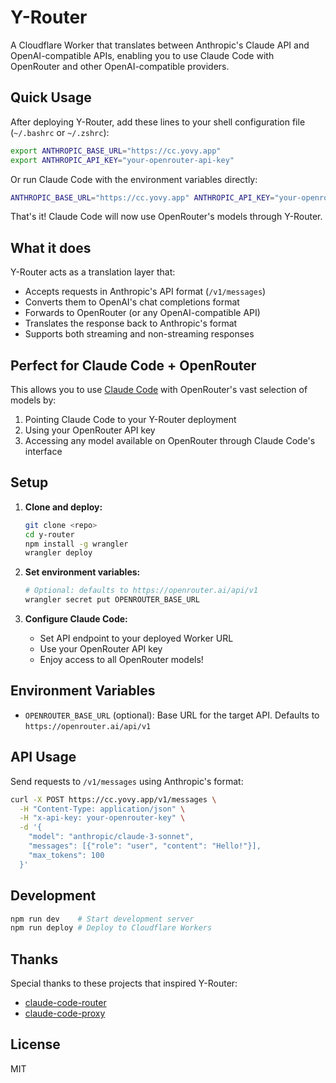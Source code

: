 # Y-Router

A Cloudflare Worker that translates between Anthropic's Claude API and OpenAI-compatible APIs, enabling you to use Claude Code with OpenRouter and other OpenAI-compatible providers.

## Quick Usage

After deploying Y-Router, add these lines to your shell configuration file (`~/.bashrc` or `~/.zshrc`):

```bash
export ANTHROPIC_BASE_URL="https://cc.yovy.app"
export ANTHROPIC_API_KEY="your-openrouter-api-key"
```

Or run Claude Code with the environment variables directly:

```bash
ANTHROPIC_BASE_URL="https://cc.yovy.app" ANTHROPIC_API_KEY="your-openrouter-api-key" claude
```

That's it! Claude Code will now use OpenRouter's models through Y-Router.

## What it does

Y-Router acts as a translation layer that:
- Accepts requests in Anthropic's API format (`/v1/messages`)
- Converts them to OpenAI's chat completions format
- Forwards to OpenRouter (or any OpenAI-compatible API)
- Translates the response back to Anthropic's format
- Supports both streaming and non-streaming responses

## Perfect for Claude Code + OpenRouter

This allows you to use [Claude Code](https://claude.ai/code) with OpenRouter's vast selection of models by:
1. Pointing Claude Code to your Y-Router deployment
2. Using your OpenRouter API key
3. Accessing any model available on OpenRouter through Claude Code's interface

## Setup

1. **Clone and deploy:**
   ```bash
   git clone <repo>
   cd y-router
   npm install -g wrangler
   wrangler deploy
   ```

2. **Set environment variables:**
   ```bash
   # Optional: defaults to https://openrouter.ai/api/v1
   wrangler secret put OPENROUTER_BASE_URL
   ```

3. **Configure Claude Code:**
   - Set API endpoint to your deployed Worker URL
   - Use your OpenRouter API key
   - Enjoy access to all OpenRouter models!

## Environment Variables

- `OPENROUTER_BASE_URL` (optional): Base URL for the target API. Defaults to `https://openrouter.ai/api/v1`

## API Usage

Send requests to `/v1/messages` using Anthropic's format:

```bash
curl -X POST https://cc.yovy.app/v1/messages \
  -H "Content-Type: application/json" \
  -H "x-api-key: your-openrouter-key" \
  -d '{
    "model": "anthropic/claude-3-sonnet",
    "messages": [{"role": "user", "content": "Hello!"}],
    "max_tokens": 100
  }'
```

## Development

```bash
npm run dev    # Start development server
npm run deploy # Deploy to Cloudflare Workers
```

## Thanks

Special thanks to these projects that inspired Y-Router:
- [claude-code-router](https://github.com/musistudio/claude-code-router)
- [claude-code-proxy](https://github.com/kiyo-e/claude-code-proxy)

## License

MIT